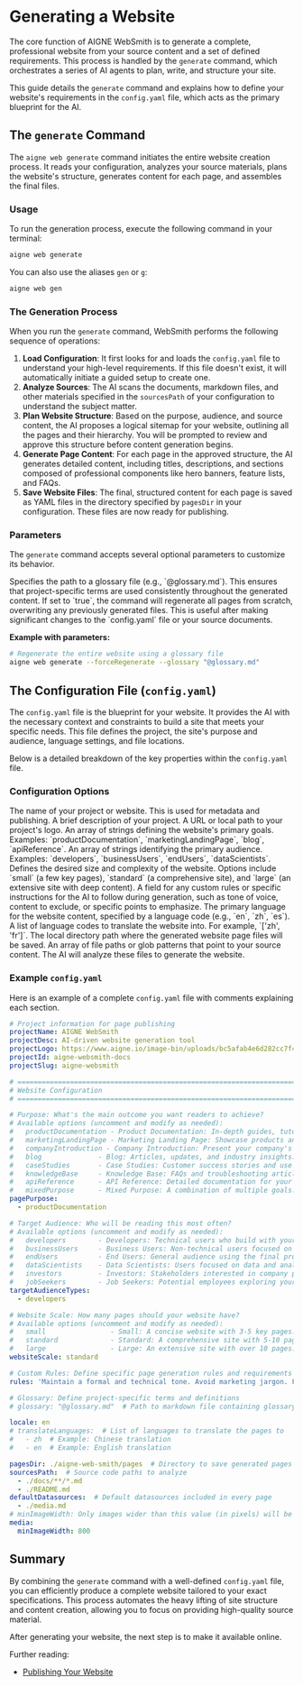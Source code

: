 # Generating a Website

The core function of AIGNE WebSmith is to generate a complete, professional website from your source content and a set of defined requirements. This process is handled by the `generate` command, which orchestrates a series of AI agents to plan, write, and structure your site.

This guide details the `generate` command and explains how to define your website's requirements in the `config.yaml` file, which acts as the primary blueprint for the AI.

## The `generate` Command

The `aigne web generate` command initiates the entire website creation process. It reads your configuration, analyzes your source materials, plans the website's structure, generates content for each page, and assembles the final files.

### Usage

To run the generation process, execute the following command in your terminal:

```bash
aigne web generate
```

You can also use the aliases `gen` or `g`:

```bash
aigne web gen
```

### The Generation Process

When you run the `generate` command, WebSmith performs the following sequence of operations:

1.  **Load Configuration**: It first looks for and loads the `config.yaml` file to understand your high-level requirements. If this file doesn't exist, it will automatically initiate a guided setup to create one.
2.  **Analyze Sources**: The AI scans the documents, markdown files, and other materials specified in the `sourcesPath` of your configuration to understand the subject matter.
3.  **Plan Website Structure**: Based on the purpose, audience, and source content, the AI proposes a logical sitemap for your website, outlining all the pages and their hierarchy. You will be prompted to review and approve this structure before content generation begins.
4.  **Generate Page Content**: For each page in the approved structure, the AI generates detailed content, including titles, descriptions, and sections composed of professional components like hero banners, feature lists, and FAQs.
5.  **Save Website Files**: The final, structured content for each page is saved as YAML files in the directory specified by `pagesDir` in your configuration. These files are now ready for publishing.

### Parameters

The `generate` command accepts several optional parameters to customize its behavior.

<x-field-group>
  <x-field data-name="glossary" data-type="string" data-required="false">
    <x-field-desc markdown>Specifies the path to a glossary file (e.g., `@glossary.md`). This ensures that project-specific terms are used consistently throughout the generated content.</x-field-desc>
  </x-field>
  <x-field data-name="forceRegenerate" data-type="boolean" data-required="false">
    <x-field-desc markdown>If set to `true`, the command will regenerate all pages from scratch, overwriting any previously generated files. This is useful after making significant changes to the `config.yaml` file or your source documents.</x-field-desc>
  </x-field>
</x-field-group>

**Example with parameters:**

```bash
# Regenerate the entire website using a glossary file
aigne web generate --forceRegenerate --glossary "@glossary.md"
```

## The Configuration File (`config.yaml`)

The `config.yaml` file is the blueprint for your website. It provides the AI with the necessary context and constraints to build a site that meets your specific needs. This file defines the project, the site's purpose and audience, language settings, and file locations.

Below is a detailed breakdown of the key properties within the `config.yaml` file.

### Configuration Options

<x-field-group>
  <x-field data-name="projectName" data-type="string" data-required="true">
    <x-field-desc markdown>The name of your project or website. This is used for metadata and publishing.</x-field-desc>
  </x-field>
  <x-field data-name="projectDesc" data-type="string" data-required="false">
    <x-field-desc markdown>A brief description of your project.</x-field-desc>
  </x-field>
  <x-field data-name="projectLogo" data-type="string" data-required="false">
    <x-field-desc markdown>A URL or local path to your project's logo.</x-field-desc>
  </x-field>
  <x-field data-name="pagePurpose" data-type="array" data-required="true">
    <x-field-desc markdown>An array of strings defining the website's primary goals. Examples: `productDocumentation`, `marketingLandingPage`, `blog`, `apiReference`.</x-field-desc>
  </x-field>
  <x-field data-name="targetAudienceTypes" data-type="array" data-required="true">
    <x-field-desc markdown>An array of strings identifying the primary audience. Examples: `developers`, `businessUsers`, `endUsers`, `dataScientists`.</x-field-desc>
  </x-field>
  <x-field data-name="websiteScale" data-type="string" data-required="true">
    <x-field-desc markdown>Defines the desired size and complexity of the website. Options include `small` (a few key pages), `standard` (a comprehensive site), and `large` (an extensive site with deep content).</x-field-desc>
  </x-field>
  <x-field data-name="rules" data-type="string" data-required="false">
    <x-field-desc markdown>A field for any custom rules or specific instructions for the AI to follow during generation, such as tone of voice, content to exclude, or specific points to emphasize.</x-field-desc>
  </x-field>
  <x-field data-name="locale" data-type="string" data-default="en" data-required="true">
    <x-field-desc markdown>The primary language for the website content, specified by a language code (e.g., `en`, `zh`, `es`).</x-field-desc>
  </x-field>
  <x-field data-name="translateLanguages" data-type="array" data-required="false">
    <x-field-desc markdown>A list of language codes to translate the website into. For example, `['zh', 'fr']`.</x-field-desc>
  </x-field>
  <x-field data-name="pagesDir" data-type="string" data-required="true">
    <x-field-desc markdown>The local directory path where the generated website page files will be saved.</x-field-desc>
  </x-field>
  <x-field data-name="sourcesPath" data-type="array" data-required="true">
    <x-field-desc markdown>An array of file paths or glob patterns that point to your source content. The AI will analyze these files to generate the website.</x-field-desc>
  </x-field>
</x-field-group>

### Example `config.yaml`

Here is an example of a complete `config.yaml` file with comments explaining each section.

```yaml config.yaml
# Project information for page publishing
projectName: AIGNE WebSmith
projectDesc: AI-driven website generation tool
projectLogo: https://www.aigne.io/image-bin/uploads/bc5afab4e6d282cc7f4aa444e9b9f7f4.svg
projectId: aigne-websmith-docs
projectSlug: aigne-websmith

# =============================================================================
# Website Configuration
# =============================================================================

# Purpose: What's the main outcome you want readers to achieve?
# Available options (uncomment and modify as needed):
#   productDocumentation - Product Documentation: In-depth guides, tutorials, and API references.
#   marketingLandingPage - Marketing Landing Page: Showcase products and convert visitors.
#   companyIntroduction - Company Introduction: Present your company's vision and team.
#   blog              - Blog: Articles, updates, and industry insights.
#   caseStudies       - Case Studies: Customer success stories and use cases.
#   knowledgeBase     - Knowledge Base: FAQs and troubleshooting articles.
#   apiReference      - API Reference: Detailed documentation for your API.
#   mixedPurpose      - Mixed Purpose: A combination of multiple goals.
pagePurpose:
  - productDocumentation

# Target Audience: Who will be reading this most often?
# Available options (uncomment and modify as needed):
#   developers        - Developers: Technical users who build with your product.
#   businessUsers     - Business Users: Non-technical users focused on business value.
#   endUsers          - End Users: General audience using the final product.
#   dataScientists    - Data Scientists: Users focused on data and analytics.
#   investors         - Investors: Stakeholders interested in company potential.
#   jobSeekers        - Job Seekers: Potential employees exploring your company.
targetAudienceTypes:
  - developers

# Website Scale: How many pages should your website have?
# Available options (uncomment and modify as needed):
#   small                - Small: A concise website with 3-5 key pages.
#   standard             - Standard: A comprehensive site with 5-10 pages.
#   large                - Large: An extensive site with over 10 pages.
websiteScale: standard

# Custom Rules: Define specific page generation rules and requirements
rules: 'Maintain a formal and technical tone. Avoid marketing jargon. Focus on practical, step-by-step instructions.'

# Glossary: Define project-specific terms and definitions
# glossary: "@glossary.md"  # Path to markdown file containing glossary definitions

locale: en
# translateLanguages:  # List of languages to translate the pages to
#   - zh  # Example: Chinese translation
#   - en  # Example: English translation

pagesDir: ./aigne-web-smith/pages  # Directory to save generated pages
sourcesPath:  # Source code paths to analyze
  - ./docs/**/*.md
  - ./README.md
defaultDatasources:  # Default datasources included in every page
  - ./media.md
# minImageWidth: Only images wider than this value (in pixels) will be used in page generation
media:
  minImageWidth: 800
```

## Summary

By combining the `generate` command with a well-defined `config.yaml` file, you can efficiently produce a complete website tailored to your exact specifications. This process automates the heavy lifting of site structure and content creation, allowing you to focus on providing high-quality source material.

After generating your website, the next step is to make it available online.

Further reading:
*   [Publishing Your Website](./core-tasks-publishing-your-website.md)